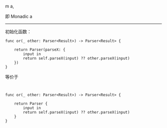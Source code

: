 m a,

即 Monadic a



<hr>


初始化函数：

```
func or(_ other: Parser<Result>) -> Parser<Result> {
    
    return Parser(parseX: {
        input in
        return self.parseX(input) ?? other.parseX(input)
    })
}

```


等价于


```


func or(_ other: Parser<Result>) -> Parser<Result> {
    
    return Parser {
        input in
        return self.parseX(input) ?? other.parseX(input)
    }
}

```
